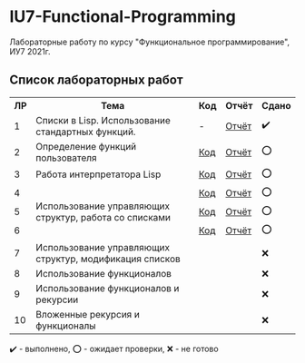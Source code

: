 # IU7-Functional-Programming
Лабораторные работу по курсу "Функциональное программирование", ИУ7 2021г.

## Список лабораторных работ

<table>
   <tr>
   <tr>
      <th>ЛР</th>
      <th>Тема</th>
      <th>Код</th>
      <th>Отчёт</th>
      <th>Сдано</th>
   </tr>
   <tr>
      <td>1</td>
      <td>Списки в Lisp. Использование стандартных функций.</th>
      <td>-</td>
      <td><a href="https://github.com/SGCube/IU7-Functional-Programming/tree/main/lab_01/report.pdf">Отчёт</a></td>
      <td>✔️</td>
   </tr>
   <tr>
   <tr>
      <td>2</td>
      <td>Определение функций пользователя</th>
      <td><a href="https://github.com/SGCube/IU7-Functional-Programming/tree/main/lab_02/code.lsp">Код</a></td>
      <td><a href="https://github.com/SGCube/IU7-Functional-Programming/tree/main/lab_02/report.pdf">Отчёт</a></td>
      <td>⭕️</td>
   </tr>
   <tr>
   <tr>
      <td>3</td>
      <td>Работа интерпретатора Lisp</th>
      <td><a href="https://github.com/SGCube/IU7-Functional-Programming/tree/main/lab_03/code.lsp">Код</a></td>
      <td><a href="https://github.com/SGCube/IU7-Functional-Programming/tree/main/lab_03/report.pdf">Отчёт</a></td>
      <td>⭕️</td>
   </tr>
   <tr>
   <tr>
      <td>4</td>
      <td rowspan=6>Использование управляющих структур, работа со списками</td>
      <td><a href="https://github.com/SGCube/IU7-Functional-Programming/tree/main/lab_04/code.lsp">Код</a></td>
      <td><a href="https://github.com/SGCube/IU7-Functional-Programming/tree/main/lab_04/report.pdf">Отчёт</a></td>
      <td>⭕️</td>
   </tr>
   <tr>
   <tr>
      <td>5</td>
      <td><a href="https://github.com/SGCube/IU7-Functional-Programming/tree/main/lab_05/code.lsp">Код</a></td>
      <td><a href="https://github.com/SGCube/IU7-Functional-Programming/tree/main/lab_05/report.pdf">Отчёт</a></td>
      <td>⭕️</td>
   </tr>
   <tr>
   <tr>
      <td>6</td>
      <td><a href="https://github.com/SGCube/IU7-Functional-Programming/tree/main/lab_06/code.lsp">Код</a></td>
      <td><a href="https://github.com/SGCube/IU7-Functional-Programming/tree/main/lab_06/report.pdf">Отчёт</a></td>
      <td>⭕️</td>
   </tr>
   <tr>
   <tr>   
      <td>7</td>
      <td>Использование управляющих структур, модификация списков</td>
      <td></td>
      <td></td>
      <td>❌</td>
   </tr>
   <tr>
   <tr>
      <td>8</td>
      <td>Использование функционалов</td>
      <td></td>
      <td></td>
      <td>❌</td>
   </tr>
   <tr>
   <tr>
      <td>9</td>
      <td>Использование функционалов и рекурсии</td>
      <td></td>
      <td></td>
      <td>❌</td>
   </tr>
   <tr>
   <tr>
      <td>10</td>
      <td>Вложенные рекурсия и функционалы</td>
      <td></td>
      <td></td>
      <td>❌</td>
   </tr>
</table>

✔️ - выполнено, ⭕️ - ожидает проверки, ❌ - не готово
